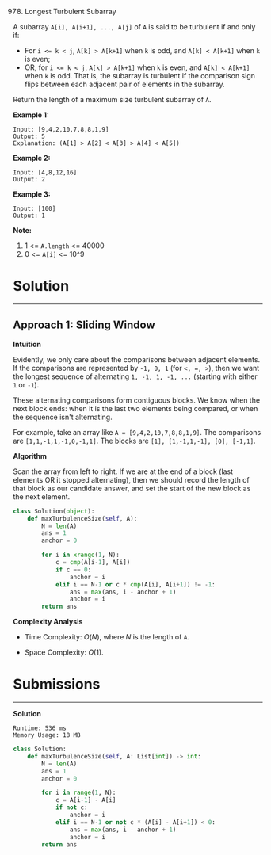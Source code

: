 978. Longest Turbulent Subarray

A subarray `A[i], A[i+1], ..., A[j]` of `A` is said to be turbulent if and only if:

* For `i <= k < j`, `A[k] > A[k+1]` when `k` is odd, and `A[k] < A[k+1]` when `k` is even;
* OR, for `i <= k < j`, `A[k] > A[k+1]` when `k` is even, and `A[k] < A[k+1]` when `k` is odd.
That is, the subarray is turbulent if the comparison sign flips between each adjacent pair of elements in the subarray.

Return the length of a maximum size turbulent subarray of `A`.

 

**Example 1:**
```
Input: [9,4,2,10,7,8,8,1,9]
Output: 5
Explanation: (A[1] > A[2] < A[3] > A[4] < A[5])
```

**Example 2:**
```
Input: [4,8,12,16]
Output: 2
```

**Example 3:**
```
Input: [100]
Output: 1
```

**Note:**

1. 1 <= `A.length` <= 40000
1. 0 <= `A[i]` <= 10^9

# Solution
---
## Approach 1: Sliding Window
**Intuition**

Evidently, we only care about the comparisons between adjacent elements. If the comparisons are represented by `-1, 0, 1` (for `<, =, >`), then we want the longest sequence of alternating `1, -1, 1, -1, ...` (starting with either `1` or `-1`).

These alternating comparisons form contiguous blocks. We know when the next block ends: when it is the last two elements being compared, or when the sequence isn't alternating.

For example, take an array like `A = [9,4,2,10,7,8,8,1,9]`. The comparisons are `[1,1,-1,1,-1,0,-1,1]`. The blocks are `[1], [1,-1,1,-1], [0], [-1,1]`.

**Algorithm**

Scan the array from left to right. If we are at the end of a block (last elements OR it stopped alternating), then we should record the length of that block as our candidate answer, and set the start of the new block as the next element.

```python
class Solution(object):
    def maxTurbulenceSize(self, A):
        N = len(A)
        ans = 1
        anchor = 0

        for i in xrange(1, N):
            c = cmp(A[i-1], A[i])
            if c == 0:
                anchor = i
            elif i == N-1 or c * cmp(A[i], A[i+1]) != -1:
                ans = max(ans, i - anchor + 1)
                anchor = i
        return ans
```

**Complexity Analysis**

* Time Complexity: $O(N)$, where $N$ is the length of `A`.

* Space Complexity: $O(1)$.

# Submissions
---
**Solution**
```
Runtime: 536 ms
Memory Usage: 18 MB
```
```python
class Solution:
    def maxTurbulenceSize(self, A: List[int]) -> int:
        N = len(A)
        ans = 1
        anchor = 0

        for i in range(1, N):
            c = A[i-1] - A[i]
            if not c:
                anchor = i
            elif i == N-1 or not c * (A[i] - A[i+1]) < 0:
                ans = max(ans, i - anchor + 1)
                anchor = i
        return ans
```